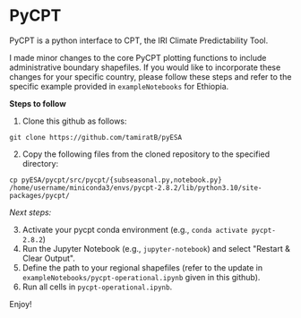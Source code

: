 # PyCPT 

PyCPT is a python interface to CPT, the IRI Climate Predictability Tool.

I made minor changes to the core PyCPT plotting functions to include administrative boundary shapefiles. If you would like to incorporate these changes for your specific country, please follow these steps and refer to the specific example provided in `exampleNotebooks` for Ethiopia.

**Steps to follow**

1. Clone this github as follows:

`git clone https://github.com/tamiratB/pyESA`

2. Copy the following files from the cloned repository to the specified directory:

`cp pyESA/pycpt/src/pycpt/{subseasonal.py,notebook.py}`   `/home/username/miniconda3/envs/pycpt-2.8.2/lib/python3.10/site-packages/pycpt/`

*Next steps:*

3. Activate your pycpt conda environment (e.g., `conda activate pycpt-2.8.2`)
4. Run the Jupyter Notebook (e.g., `jupyter-notebook`) and select "Restart & Clear Output".
4. Define the path to your regional shapefiles (refer to the update in `exampleNotebooks/pycpt-operational.ipynb` given in this github).
5. Run all cells in `pycpt-operational.ipynb`.

Enjoy!

